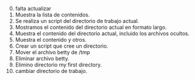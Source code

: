 0. falta actualizar 
1. Muestra la lista de contenidos.
2. Se realiza un script del directorio de trabajo actual.
3. Mostramos el contenido del directorio actual en formato largo.
4. Muestra el contenido del directorio actual, incluido los archivos ocultos.
5. Muestra el contenido y otros.
6. Crear un script que cree un directorio.
7. Mover el archivo betty de /tmp
8. Eliminar archivo betty.
9. Elimino directorio my first directory. 
10. cambiar directorio de trabajo.
